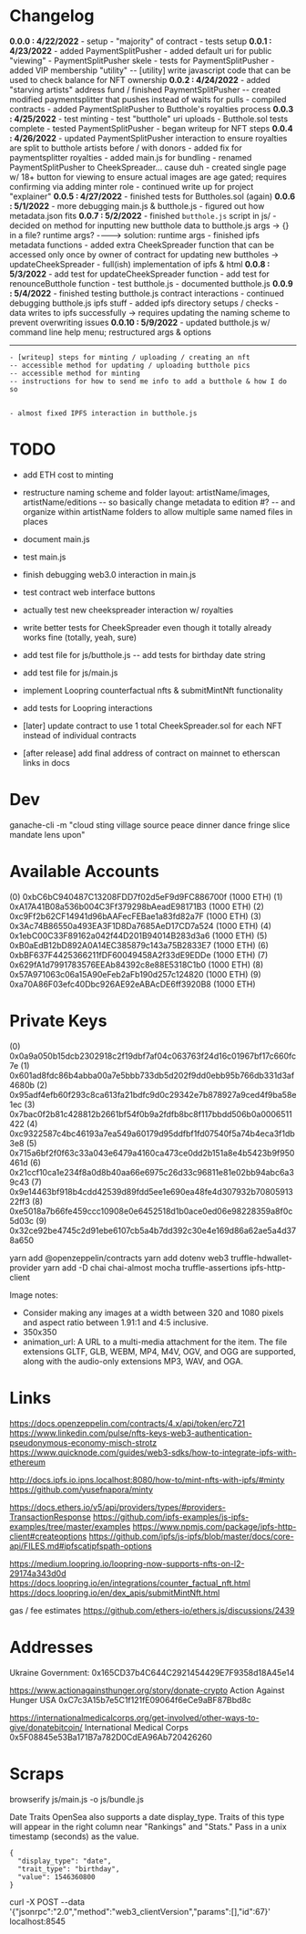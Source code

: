# Changelog

**0.0.0 : 4/22/2022**
	- setup
	- "majority" of contract
	- tests setup
	**0.0.1 : 4/23/2022**
	- added PaymentSplitPusher
	- added default uri for public "viewing"
	- PaymentSplitPusher skele
	- tests for PaymentSplitPusher
	- added VIP membership "utility"
	-- [utility] write javascript code that can be used to check balance for NFT ownership
	**0.0.2 : 4/24/2022**
	- added "starving artists" address fund / finished PaymentSplitPusher
	-- created modified paymentsplitter that pushes instead of waits for pulls
	- compiled contracts
	- added PaymentSplitPusher to Butthole's royalties process
	**0.0.3 : 4/25/2022**
	- test minting
	- test "butthole" uri uploads
	- Butthole.sol tests complete
	- tested PaymentSplitPusher
	- began writeup for NFT steps
	**0.0.4 : 4/26/2022**
	- updated PaymentSplitPusher interaction to ensure royalties are split to butthole artists before / with donors
	- added fix for paymentsplitter royalties
	- added main.js for bundling
	- renamed PaymentSplitPusher to CheekSpreader... cause duh
	- created single page w/ 18+ button for viewing to ensure actual images are age gated; requires confirming via adding minter role
	- continued write up for project "explainer"
	**0.0.5 : 4/27/2022**
	- finished tests for Buttholes.sol (again)
	**0.0.6 : 5/1/2022**
	- more debugging main.js & butthole.js
	- figured out how metadata.json fits
	**0.0.7 : 5/2/2022**
	- finished `butthole.js` script in js/
	- decided on method for inputting new butthole data to butthole.js args -> {} in a file? runtime args? ----> solution: runtime args
	- finished ipfs metadata functions
	- added extra CheekSpreader function that can be accessed only once by owner of contract for updating new buttholes -> updateCheekSpreader
	- full(ish) implementation of ipfs & html
	**0.0.8 : 5/3/2022**
	- add test for updateCheekSpreader function
	- add test for renounceButthole function
	- test butthole.js
	- documented butthole.js
	**0.0.9 : 5/4/2022**
	- finished testing butthole.js contract interactions
	- continued debugging butthole.js ipfs stuff
	- added ipfs directory setups / checks
	- data writes to ipfs successfully -> requires updating the naming scheme to prevent overwriting issues
	**0.0.10 : 5/9/2022**
	- updated butthole.js w/ command line help menu; restructured args & options


------------------------------------------------------------------------
	- [writeup] steps for minting / uploading / creating an nft
	-- accessible method for updating / uploading butthole pics
	-- accessible method for minting
	-- instructions for how to send me info to add a butthole & how I do so


	- almost fixed IPFS interaction in butthole.js


# TODO

- add ETH cost to minting

- restructure naming scheme and folder layout: artistName/images, artistName/editions
-- so basically change metadata to edition #?
-- and organize within artistName folders to allow multiple same named files in places


- document main.js
- test main.js
- finish debugging web3.0 interaction in main.js
- test contract web interface buttons

- actually test new cheekspreader interaction w/ royalties
- write better tests for CheekSpreader even though it totally already works fine (totally, yeah, sure)

- add test file for js/butthole.js
-- add tests for birthday date string
- add test file for js/main.js

- implement Loopring counterfactual nfts & submitMintNft functionality
- add tests for Loopring interactions


- [later] update contract to use 1 total CheekSpreader.sol for each NFT instead of individual contracts
- [after release] add final address of contract on mainnet to etherscan links in docs

# Dev

ganache-cli -m "cloud sting village source peace dinner dance fringe slice mandate lens upon"

Available Accounts
==================
(0) 0xbC6bC940487C13208FDD7f02d5eF9d9FC886700f (1000 ETH)
(1) 0xA17A41B08a536b004C3Ff379298bAeadE98171B3 (1000 ETH)
(2) 0xc9Ff2b62CF14941d96bAAFecFEBae1a83fd82a7F (1000 ETH)
(3) 0x3Ac74B86550a493EA3F1D8Da7685AeD17CD7a524 (1000 ETH)
(4) 0x1ebC00C33F89162a042f44D201B94014B283d3a6 (1000 ETH)
(5) 0xB0aEdB12bD892A0A14EC385879c143a75B2833E7 (1000 ETH)
(6) 0xbBF637F4425366211fDF60049458A2f33dE9EDDe (1000 ETH)
(7) 0x629fA1d7991783576EEAb84392c8e88E5318C1b0 (1000 ETH)
(8) 0x57A971063c06a15A90eFeb2aFb190d257c124820 (1000 ETH)
(9) 0xa70A86F03efc40Dbc926AE92eABAcDE6ff3920B8 (1000 ETH)

Private Keys
==================
(0) 0x0a9a050b15dcb2302918c2f19dbf7af04c063763f24d16c01967bf17c660fc7e
(1) 0x601ad8fdc86b4abba00a7e5bbb733db5d202f9dd0ebb95b766db331d3af4680b
(2) 0x95adf4efb60f293c8ca613fa21bdfc9d0c29342e7b878927a9ced4f9ba58e1ec
(3) 0x7bac0f2b81c428812b2661bf54f0b9a2fdfb8bc8f117bbdd506b0a0006511422
(4) 0xc9322587c4bc46193a7ea549a60179d95ddfbf1fd07540f5a74b4eca3f1db3e8
(5) 0x715a6bf2f0f63c33a043e6479a4160ca473ce0dd2b151a8e4b5423b9f950461d
(6) 0x21ccf10ca1e234f8a0d8b40aa66e6975c26d33c96811e81e02bb94abc6a39c43
(7) 0x9e14463bf918b4cdd42539d89fdd5ee1e690ea48fe4d307932b7080591322ff3
(8) 0xe5018a7b66fe459ccc10908e0e6452518d1b0ace0ed06e98228359a8f0c5d03c
(9) 0x32ce92be4745c2d91ebe6107cb5a4b7dd392c30e4e169d86a62ae5a4d378a650

yarn add @openzeppelin/contracts
yarn add dotenv web3 truffle-hdwallet-provider
yarn add -D chai chai-almost mocha truffle-assertions ipfs-http-client

Image notes:
- Consider making any images at a width between 320 and 1080 pixels and aspect ratio between 1.91:1 and 4:5 inclusive.
- 350x350
- animation_url: A URL to a multi-media attachment for the item. The file extensions GLTF, GLB, WEBM, MP4, M4V, OGV, and OGG are supported, along with the audio-only extensions MP3, WAV, and OGA.

# Links

https://docs.openzeppelin.com/contracts/4.x/api/token/erc721
https://www.linkedin.com/pulse/nfts-keys-web3-authentication-pseudonymous-economy-misch-strotz
https://www.quicknode.com/guides/web3-sdks/how-to-integrate-ipfs-with-ethereum

http://docs.ipfs.io.ipns.localhost:8080/how-to/mint-nfts-with-ipfs/#minty
https://github.com/yusefnapora/minty

https://docs.ethers.io/v5/api/providers/types/#providers-TransactionResponse
https://github.com/ipfs-examples/js-ipfs-examples/tree/master/examples
https://www.npmjs.com/package/ipfs-http-client#createoptions
https://github.com/ipfs/js-ipfs/blob/master/docs/core-api/FILES.md#ipfscatipfspath-options

https://medium.loopring.io/loopring-now-supports-nfts-on-l2-29174a343d0d
https://docs.loopring.io/en/integrations/counter_factual_nft.html
https://docs.loopring.io/en/dex_apis/submitMintNft.html

gas / fee estimates
https://github.com/ethers-io/ethers.js/discussions/2439

# Addresses

Ukraine Government:
0x165CD37b4C644C2921454429E7F9358d18A45e14

https://www.actionagainsthunger.org/story/donate-crypto
Action Against Hunger USA
0xC7c3A15b7e5C1f121fE09064f6eCe9aBF87Bbd8c

https://internationalmedicalcorps.org/get-involved/other-ways-to-give/donatebitcoin/
International Medical Corps
0x5F08845e53Ba171B7a782D0CdEA96Ab720426260

# Scraps

browserify js/main.js -o js/bundle.js

Date Traits
OpenSea also supports a date display_type. Traits of this type will appear in the right column near "Rankings" and "Stats." Pass in a unix timestamp (seconds) as the value.

    {
      "display_type": "date", 
      "trait_type": "birthday", 
      "value": 1546360800
    }


curl -X POST --data '{"jsonrpc":"2.0","method":"web3_clientVersion","params":[],"id":67}' localhost:8545

